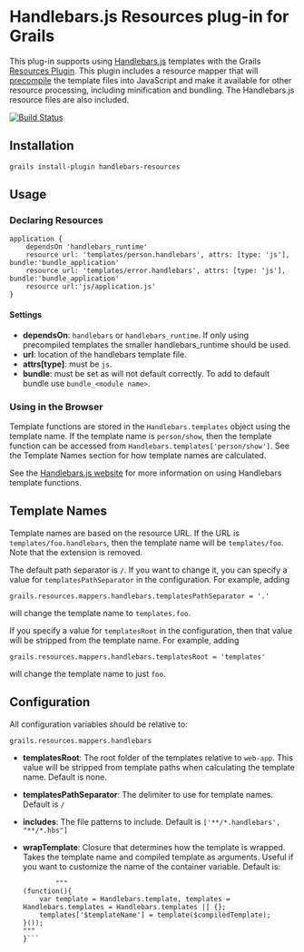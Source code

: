 # Handlebars.js Resources plug-in for Grails

This plug-in supports using [Handlebars.js](http://handlebarsjs.com/) templates with the Grails [Resources Plugin](http://www.grails.org/plugin/resources).
This plugin includes a resource mapper that will [precompile](http://handlebarsjs.com/precompilation.html) the template files into JavaScript and
make it available for other resource processing, including minification and bundling. The Handlebars.js resource files are also included.

[![Build Status](https://buildhive.cloudbees.com/job/sheehan/job/grails-handlebars-resources/badge/icon)](https://buildhive.cloudbees.com/job/sheehan/job/grails-handlebars-resources/)

## Installation

    grails install-plugin handlebars-resources

## Usage

### Declaring Resources

    application {
        dependsOn 'handlebars_runtime'
        resource url: 'templates/person.handlebars', attrs: [type: 'js'], bundle:'bundle_application'
        resource url: 'templates/error.handlebars', attrs: [type: 'js'], bundle:'bundle_application'
        resource url:'js/application.js'
    }

#### Settings

*   **dependsOn**: `handlebars` or `handlebars_runtime`. If only using precompiled templates the smaller handlebars_runtime should be used.
*   **url**: location of the handlebars template file.
*   **attrs[type]**: must be `js`.
*   **bundle**: must be set as will not default correctly. To add to default bundle use `bundle_<module name>`.

### Using in the Browser

Template functions are stored in the `Handlebars.templates` object using the template name. If the template name is
`person/show`, then the template function can be accessed from `Handlebars.templates['person/show']`. See the Template Names section for how template names are calculated.

See the [Handlebars.js website](http://handlebarsjs.com/) for more information on using Handlebars template functions.

## Template Names

Template names are based on the resource URL. If the URL is `templates/foo.handlebars`, then the template name will be `templates/foo`.
Note that the extension is removed.

The default path separator is `/`. If you want to change it, you can specify a value for `templatesPathSeparator` in the configuration. For example,
adding

    grails.resources.mappers.handlebars.templatesPathSeparator = '.'

will change the template name to `templates.foo`.

If you specify a value for `templatesRoot` in the configuration, then that value will be stripped from the template name. For example, adding

    grails.resources.mappers.handlebars.templatesRoot = 'templates'

will change the template name to just `foo`.

## Configuration

All configuration variables should be relative to:

    grails.resources.mappers.handlebars

*   **templatesRoot**: The root folder of the templates relative to `web-app`. This value will be stripped from template paths when calculating the template name. Default is none.
*   **templatesPathSeparator**: The delimiter to use for template names. Default is `/`
*   **includes**: The file patterns to include. Default is `['**/*.handlebars', "**/*.hbs"]`
*   **wrapTemplate**: Closure that determines how the template is wrapped. Takes the template name and compiled template as arguments. Useful if you want to customize the name of the container variable. Default is:

    ```{ String templateName, String compiledTemplate ->
            """
    (function(){
        var template = Handlebars.template, templates = Handlebars.templates = Handlebars.templates || {};
        templates['$templateName'] = template($compiledTemplate);
    }());
    """
    }```

